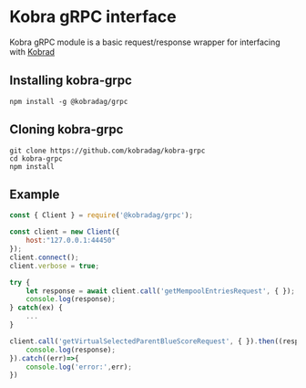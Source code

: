# Kobra gRPC interface

Kobra gRPC module is a basic request/response wrapper for interfacing with [Kobrad](https://github.com/kobradag/kobrad)

## Installing kobra-grpc

```
npm install -g @kobradag/grpc
```

## Cloning kobra-grpc

```
git clone https://github.com/kobradag/kobra-grpc
cd kobra-grpc
npm install
```

## Example

```js
const { Client } = require('@kobradag/grpc');

const client = new Client({
    host:"127.0.0.1:44450"
});
client.connect();
client.verbose = true;

try {
    let response = await client.call('getMempoolEntriesRequest', { });
    console.log(response);
} catch(ex) {
    ...
}

client.call('getVirtualSelectedParentBlueScoreRequest', { }).then((response)=>{
    console.log(response);
}).catch((err)=>{
    console.log('error:',err);
})
```
